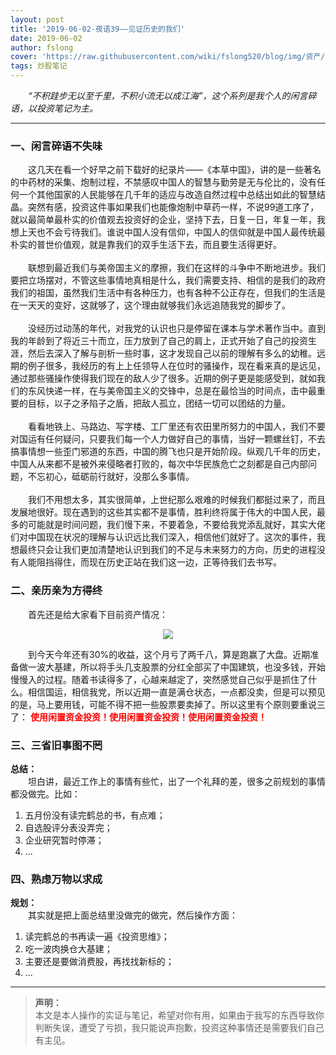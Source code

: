 ```yaml
---
layout: post
title: '2019-06-02-夜语39——见证历史的我们'
date: 2019-06-02
author: fslong
cover: 'https://raw.githubusercontent.com/wiki/fslong520/blog/img/资产/资产2019-06-02.jpg'
tags: 炒股笔记
---
```

  
&emsp;&emsp;*“不积跬步无以至千里，不积小流无以成江海”，这个系列是我个人的闲言碎语，以投资笔记为主。*  
   

---

### **一、闲言碎语不失味**   
&emsp;&emsp;这几天在看一个好早之前下载好的纪录片——《本草中国》，讲的是一些著名的中药材的采集、炮制过程，不禁感叹中国人的智慧与勤劳是无与伦比的，没有任何一个其他国家的人民能够在几千年的适应与改造自然过程中总结出如此的智慧结晶。突然有感，投资这件事如果我们也能像炮制中草药一样，不说99道工序了，就以最简单最朴实的价值观去投资好的企业，坚持下去，日复一日，年复一年，我想上天也不会亏待我们。谁说中国人没有信仰，中国人的信仰就是中国人最传统最朴实的普世价值观，就是靠我们的双手生活下去，而且要生活得更好。  
<br>
&emsp;&emsp;联想到最近我们与美帝国主义的摩擦，我们在这样的斗争中不断地进步。我们要把立场摆对，不管这些事情地真相是什么，我们需要支持、相信的是我们的政府我们的祖国，虽然我们生活中有各种压力，也有各种不公正存在，但我们的生活是在一天天的变好，这就够了，这个理由就够我们永远追随我党的脚步了。  
<br>
&emsp;&emsp;没经历过动荡的年代，对我党的认识也只是停留在课本与学术著作当中。直到我的年龄到了将近三十而立，压力放到了自己的肩上，正式开始了自己的投资生涯，然后去深入了解与剖析一些时事，这才发现自己以前的理解有多么的幼稚。远期的例子很多，我经历的有上上任领导人在位时的骚操作，现在看来真的是远见，通过那些骚操作使得我们现在的敌人少了很多。近期的例子更是能感受到，就如我们的东风快递一样，在与美帝国主义的交锋中，总是在最恰当的时间点，击中最重要的目标，以子之矛陷子之盾，把敌人孤立，团结一切可以团结的力量。  
<br>
&emsp;&emsp;看看地铁上、马路边、写字楼、工厂里还有农田里所努力的中国人，我们不要对国运有任何疑问，只要我们每一个人力做好自己的事情，当好一颗螺丝钉，不去搞事情想一些歪门邪道的东西，中国的腾飞也只是开始阶段。纵观几千年的历史，中国人从来都不是被外来侵略者打败的，每次中华民族危亡之刻都是自己内部问题，不忘初心，砥砺前行就好，没那么多事情。  
<br>
&emsp;&emsp;我们不用想太多，其实很简单，上世纪那么艰难的时候我们都挺过来了，而且发展地很好。现在遇到的这些其实都不是事情，胜利终将属于伟大的中国人民，最多的可能就是时间问题，我们慢下来，不要着急，不要给我党添乱就好，其实大佬们对中国现在状况的理解与认识远比我们深入，相信他们就好了。这次的事件，我想最终只会让我们更加清楚地认识到我们的不足与未来努力的方向，历史的进程没有人能阻挡得住，而现在历史正站在我们这一边，正等待我们去书写。
### **二、亲历亲为方得终**   
&emsp;&emsp;首先还是给大家看下目前资产情况：  
<p align="center">  
    <img src="https://raw.githubusercontent.com/wiki/fslong520/blog/img/资产/资产2019-06-02.jpg">
</p>
&emsp;&emsp;到今天今年还有30%的收益，这个月亏了两千八，算是跑赢了大盘。近期准备做一波大基建，所以将手头几支股票的分红全部买了中国建筑，也没多钱，开始慢慢入的过程。随着书读得多了，心越来越定了，突然感觉自己似乎是抓住了什么。相信国运，相信我党，所以近期一直是满仓状态，一点都没卖，但是可以预见的是，马上要用钱，可能不得不把一些股票要卖掉了。所以这里有个原则要重说三了：<font color="red"> <b>使用闲置资金投资！使用闲置资金投资！使用闲置资金投资！</b></font>  


### **三、三省旧事图不罔**  
**总结：**   
&emsp;&emsp;坦白讲，最近工作上的事情有些忙，出了一个礼拜的差，很多之前规划的事情都没做完。比如：  
>
1. 五月份没有读完鹤总的书，有点难；
2. 自选股评分表没弄完；
3. 企业研究暂时停滞；
4. ...


### **四、熟虑万物以求成**  
**规划：**    
&emsp;&emsp;其实就是把上面总结里没做完的做完，然后操作方面：  
>
1. 读完鹤总的书再读一遍《投资思维》；
2. 吃一波肉换仓大基建；
3. 主要还是要做消费股，再找找新标的；
4. ...  

---

  
> **声明：**  
> 本文是本人操作的实证与笔记，希望对你有用，如果由于我写的东西导致你判断失误，遭受了亏损，我只能说声抱歉，投资这种事情还是需要我们自己有主见。